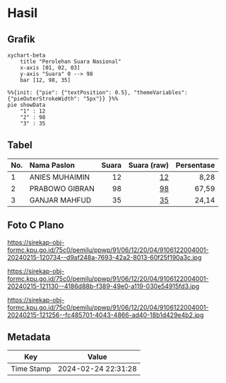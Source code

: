# Hasil

## Grafik

```mermaid
xychart-beta
    title "Perolehan Suara Nasional"
    x-axis [01, 02, 03]
    y-axis "Suara" 0 --> 98
    bar [12, 98, 35]
```

```mermaid
%%{init: {"pie": {"textPosition": 0.5}, "themeVariables": {"pieOuterStrokeWidth": "5px"}} }%%
pie showData
    "1" : 12
    "2" : 98
    "3" : 35
```

## Tabel

| No. | Nama Paslon    | Suara | Suara (raw) | Persentase |
|:--- |:-------------- | -----:| -----------:| ----------:|
| 1   | ANIES MUHAIMIN | 12    | [12][p-1]   | 8,28       |
| 2   | PRABOWO GIBRAN | 98    | [98][p-2]   | 67,59      |
| 3   | GANJAR MAHFUD  | 35    | [35][p-3]   | 24,14      |


[p-1]: https://github.com/gigit-pemilu/pemilu-2024/blob/main/pilpres/hitung-suara/sub/91-papua/sub/06-biak-numfor/sub/12-samofa/sub/2004-sumberker/sub/001-tps/sub/paslon-1.txt
[p-2]: https://github.com/gigit-pemilu/pemilu-2024/blob/main/pilpres/hitung-suara/sub/91-papua/sub/06-biak-numfor/sub/12-samofa/sub/2004-sumberker/sub/001-tps/sub/paslon-2.txt
[p-3]: https://github.com/gigit-pemilu/pemilu-2024/blob/main/pilpres/hitung-suara/sub/91-papua/sub/06-biak-numfor/sub/12-samofa/sub/2004-sumberker/sub/001-tps/sub/paslon-3.txt

## Foto C Plano

https://sirekap-obj-formc.kpu.go.id/75c0/pemilu/ppwp/91/06/12/20/04/9106122004001-20240215-120734--d9af248a-7693-42a2-8013-60f25f190a3c.jpg

https://sirekap-obj-formc.kpu.go.id/75c0/pemilu/ppwp/91/06/12/20/04/9106122004001-20240215-121130--4186d88b-f389-49e0-a119-030e54915fd3.jpg

https://sirekap-obj-formc.kpu.go.id/75c0/pemilu/ppwp/91/06/12/20/04/9106122004001-20240215-121256--fc485701-4043-4866-ad40-18b1d429e4b2.jpg


## Metadata

| Key        | Value               |
| ---------- | ------------------- |
| Time Stamp | 2024-02-24 22:31:28 |



